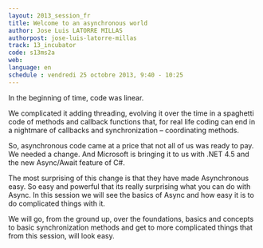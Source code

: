 ```yaml
---
layout: 2013_session_fr
title: Welcome to an asynchronous world
author: Jose Luis LATORRE MILLAS
authorpost: jose-luis-latorre-millas
track: 13_incubator
code: s13ms2a
web: 
language: en
schedule : vendredi 25 octobre 2013, 9:40 - 10:25
---
```


In the beginning of time, code was linear.

We complicated it adding threading, evolving it over the time in a spaghetti code of methods and callback functions that, for real life coding can end in a nightmare of callbacks and synchronization – coordinating methods.

So, asynchronous code came at a price that not all of us was ready to pay. We needed a change. And Microsoft is bringing it to us with .NET 4.5 and the new Async/Await feature of C#.

The most surprising of this change is that they have made Asynchronous easy. So easy and powerful that its really surprising what you can do with Async. In this session we will see the basics of Async and how easy it is to do complicated things with it.

We will go, from the ground up, over the foundations, basics and concepts to basic synchronization methods and get to more complicated things that from this session, will look easy.
